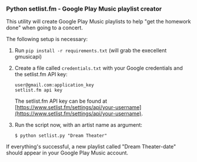 ### Python setlist.fm - Google Play Music playlist creator

This utility will create Google Play Music playlists to help "get the homework done"
when going to a concert.

The following setup is necessary:

1. Run `pip install -r requirements.txt` (will grab the execellent gmusicapi)

2. Create a file called `credentials.txt` with your Google credentials and
   the setlist.fm API key: 
   ```
   user@gmail.com:application_key
   setlist.fm api key
   ```
   
   The setlist.fm API key can be found at
   [https://www.setlist.fm/settings/api/your-username](https://www.setlist.fm/settings/api/your-username).
   
3. Run the script now, with an artist name as argument:

   ```
   $ python setlist.py "Dream Theater"
   ```

If everything's successful, a new playlist called "Dream Theater-date" should appear
in your Google Play Music account.
